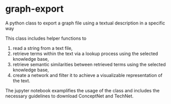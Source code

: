 # graph-export
A python class to export a graph file using a textual description in a specific way

This class includes helper functions to 
1. read a string from a text file, 
2. retrieve terms within the text via a lookup process using the selected knowledge base, 
3. retrieve semantic similarities between retrieved terms using the selected knowledge base,
4. create a network and filter it to achieve a visualizable representation of the text.

The jupyter notebook examplifies the usage of the class and includes the necessary guidelines to download ConceptNet and TechNet.